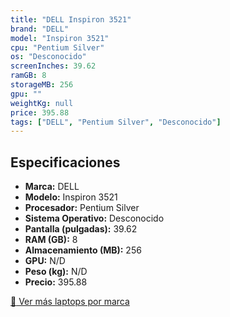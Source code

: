 ```yaml
---
title: "DELL Inspiron 3521"
brand: "DELL"
model: "Inspiron 3521"
cpu: "Pentium Silver"
os: "Desconocido"
screenInches: 39.62
ramGB: 8
storageMB: 256
gpu: ""
weightKg: null
price: 395.88
tags: ["DELL", "Pentium Silver", "Desconocido"]
---
```

## Especificaciones

- **Marca:** DELL
- **Modelo:** Inspiron 3521
- **Procesador:** Pentium Silver
- **Sistema Operativo:** Desconocido
- **Pantalla (pulgadas):** 39.62
- **RAM (GB):** 8
- **Almacenamiento (MB):** 256
- **GPU:** N/D
- **Peso (kg):** N/D
- **Precio:** 395.88

[:rocket: Ver más laptops por marca](/brand/dell)
